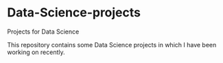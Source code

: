 # Data-Science-projects
Projects for Data Science

This repository contains some Data Science projects in which I have been working on recently.



